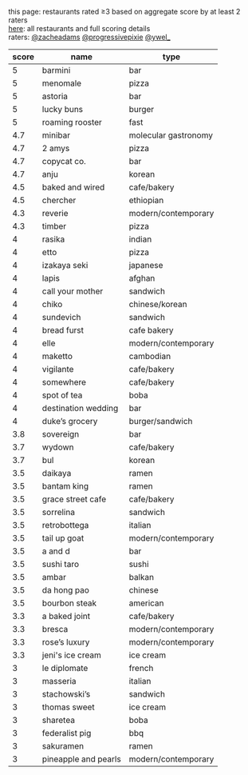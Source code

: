this page: restaurants rated ≥3 based on aggregate score by at least 2 raters 
<br>
<a href="https://docs.google.com/spreadsheets/d/1ppRCtwky1qtUGSNIne_OGmf0mqLjegcnBZs7u1Y9sSI/edit?usp=sharing">here</a>: all restaurants and full scoring details
<br>
raters: <a href="https://www.instagram.com/zacheadams">@zacheadams</a>     <a href="https://www.instagram.com/progressivepixie">@progressivepixie</a>     <a href="https://www.instagram.com/ywel_">@ywel_</a>
<p>
<table>
<thead>
<tr>
<th>score</th>
<th>name</th>
  <th>type</th>
</tr>
</thead>
<tbody>
<tr>
<td>5</td>
<td>barmini</td>
  <td>bar</td>
</tr>
  <tr>
    <td>5</td>
    <td>menomale</td>
    <td>pizza</td>
  </tr>
  <tr>
    <td>5</td>
    <td>astoria</td>
    <td>bar</td>
  </tr>
  <tr>
    <td>5</td>
    <td>lucky buns</td>
    <td>burger</td>
  </tr>
  <tr>
    <td>5</td>
    <td>roaming rooster</td>
    <td>fast</td>
  </tr>
  <tr>
    <td>4.7</td>
    <td>minibar</td>
    <td>molecular gastronomy</td>
  </tr>
  <tr>
    <td>4.7</td>
    <td>2 amys</td>
    <td>pizza</td>
  </tr>
  <tr>
    <td>4.7</td>
    <td>copycat co.</td>
    <td>bar</td>
  </tr>
  <tr>
    <td>4.7</td>
    <td>anju</td>
    <td>korean</td>
  </tr>
  <tr>
    <td>4.5</td>
    <td>baked and wired</td>
    <td>cafe/bakery</td>
  </tr>
  <tr>
    <td>4.5</td>
    <td>chercher</td>
    <td>ethiopian</td>
  </tr>
  <tr>
    <td>4.3</td>
    <td>reverie</td>
    <td>modern/contemporary</td>
  </tr>
  <tr>
    <td>4.3</td>
    <td>timber</td>
    <td>pizza</td>
  </tr>
  <tr>
    <td>4</td>
    <td>rasika</td>
    <td>indian</td>
  <tr>
    <td>4</td>
    <td>etto</td>
    <td>pizza</td>
  </tr>
  <tr>
    <td>4</td>
    <td>izakaya seki</td>
    <td>japanese</td>
  </tr>
  <tr>
    <td>4</td>
    <td>lapis</td>
    <td>afghan</td>
  </tr>
  <tr>
    <td>4</td>
    <td>call your mother</td>
    <td>sandwich</td>
  </tr>
  <tr>
    <td>4</td>
    <td>chiko</td>
    <td>chinese/korean</td>
  </tr>
  <tr>
    <td>4</td>
    <td>sundevich</td>
    <td>sandwich</td>
  </tr>
  <tr>
    <td>4</td>
    <td>bread furst</td>
    <td>cafe bakery</td>
  </tr>
  <tr>
    <td>4</td>
    <td>elle</td>
    <td>modern/contemporary</td>
  </tr>
  <tr>
    <td>4</td>
    <td>maketto</td>
    <td>cambodian</td>
  </tr>
  <tr>
    <td>4</td>
    <td>vigilante</td>
    <td>cafe/bakery</td>
  </tr>
  <tr>
    <td>4</td>
    <td>somewhere</td>
    <td>cafe/bakery</td>
  </tr>
  <tr>
    <td>4</td>
    <td>spot of tea</td>
    <td>boba</td>
  </tr>
  <tr>
    <td>4</td>
    <td>destination wedding</td>
    <td>bar</td>
  </tr>
  <tr>
    <td>4</td>
    <td>duke’s grocery</td>
    <td>burger/sandwich</td>
  </tr>
  <tr>
    <td>3.8</td>
    <td>sovereign</td>
    <td>bar</td>
  </tr>
<tr>
    <td>3.7</td>
    <td>wydown</td>
    <td>cafe/bakery</td>
  </tr>
  <tr>
    <td>3.7</td>
    <td>bul</td>
    <td>korean</td>
  </tr>
  <tr>
    <td>3.5</td>
    <td>daikaya</td>
    <td>ramen</td>
  </tr>
  <tr>
    <td>3.5</td>
    <td>bantam king</td>
    <td>ramen</td>
  </tr>
  <tr>
    <td>3.5</td>
    <td>grace street cafe</td>
    <td>cafe/bakery</td>
  </tr>
  <tr>
    <td>3.5</td>
    <td>sorrelina</td>
    <td>sandwich</td>
  </tr>
  <tr>
    <td>3.5</td>
    <td>retrobottega</td>
    <td>italian</td>
  </tr>
  <tr>
    <td>3.5</td>
    <td>tail up goat</td>
    <td>modern/contemporary</td>
  </tr>
  <tr>
    <td>3.5</td>
    <td>a and d</td>
    <td>bar</td>
  </tr>
  <tr>
    <td>3.5</td>
    <td>sushi taro</td>
    <td>sushi</td>
  </tr>
  <tr>
    <td>3.5</td>
    <td>ambar</td>
    <td>balkan</td>
  </tr>
  <tr>
    <td>3.5</td>
    <td>da hong pao</td>
    <td>chinese</td>
  </tr>
  <tr>
    <td>3.5</td>
    <td>bourbon steak</td>
    <td>american</td>
  </tr>
  <tr>
    <td>3.3</td>
    <td>a baked joint</td>
    <td>cafe/bakery</td>
  </tr>
  <tr>
    <td>3.3</td>
    <td>bresca</td>
    <td>modern/contemporary</td>
  </tr>
  <tr>
    <td>3.3</td>
    <td>rose’s luxury</td>
    <td>modern/contemporary</td>
  </tr>
  <tr>
   <td>3.3</td>
    <td>jeni's ice cream</td>
    <td>ice cream</td>
  <tr>
    <td>3</td>
    <td>le diplomate</td>
    <td>french</td>
  </tr>
  <tr>
    <td>3</td>
    <td>masseria</td>
    <td>italian</td>
  </tr>
  <tr>
    <td>3</td>
    <td>stachowski’s</td>
    <td>sandwich</td>
  </tr>
  <tr>
    <td>3</td>
    <td>thomas sweet</td>
    <td>ice cream</td>
  </tr>
  <tr>
    <td>3</td>
    <td>sharetea</td>
    <td>boba</td>
  </tr>
  <tr>
    <td>3</td>
    <td>federalist pig</td>
    <td>bbq</td>
  </tr>
  <tr>
    <td>3</td>
    <td>sakuramen</td>
    <td>ramen</td>
  </tr>
  <tr>
    <td>3</td>
    <td>pineapple and pearls</td>
    <td>modern/contemporary</td>
  </tr>

